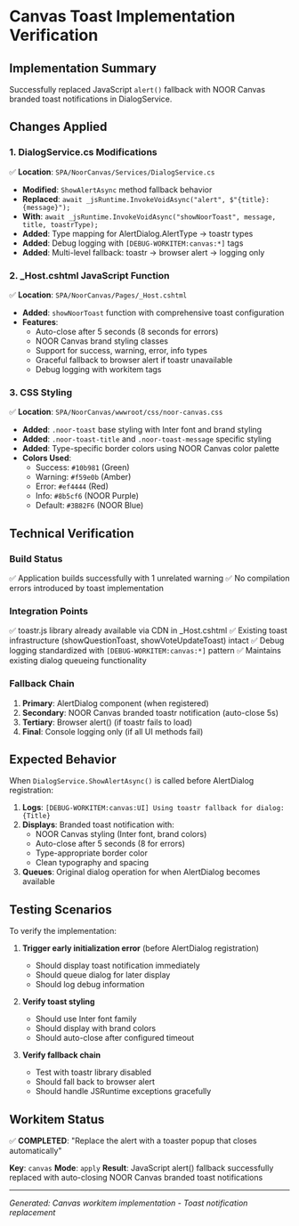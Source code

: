 # Canvas Toast Implementation Verification

## **Implementation Summary**

Successfully replaced JavaScript `alert()` fallback with NOOR Canvas branded toast notifications in DialogService.

## **Changes Applied**

### 1. **DialogService.cs Modifications**
✅ **Location**: `SPA/NoorCanvas/Services/DialogService.cs`
- **Modified**: `ShowAlertAsync` method fallback behavior
- **Replaced**: `await _jsRuntime.InvokeVoidAsync("alert", $"{title}: {message}");`
- **With**: `await _jsRuntime.InvokeVoidAsync("showNoorToast", message, title, toastrType);`
- **Added**: Type mapping for AlertDialog.AlertType → toastr types
- **Added**: Debug logging with `[DEBUG-WORKITEM:canvas:*]` tags
- **Added**: Multi-level fallback: toastr → browser alert → logging only

### 2. **_Host.cshtml JavaScript Function**
✅ **Location**: `SPA/NoorCanvas/Pages/_Host.cshtml`
- **Added**: `showNoorToast` function with comprehensive toast configuration
- **Features**:
  - Auto-close after 5 seconds (8 seconds for errors)
  - NOOR Canvas brand styling classes
  - Support for success, warning, error, info types
  - Graceful fallback to browser alert if toastr unavailable
  - Debug logging with workitem tags

### 3. **CSS Styling**
✅ **Location**: `SPA/NoorCanvas/wwwroot/css/noor-canvas.css`
- **Added**: `.noor-toast` base styling with Inter font and brand styling
- **Added**: `.noor-toast-title` and `.noor-toast-message` specific styling
- **Added**: Type-specific border colors using NOOR Canvas color palette
- **Colors Used**:
  - Success: `#10b981` (Green)
  - Warning: `#f59e0b` (Amber) 
  - Error: `#ef4444` (Red)
  - Info: `#8b5cf6` (NOOR Purple)
  - Default: `#3B82F6` (NOOR Blue)

## **Technical Verification**

### **Build Status**
✅ Application builds successfully with 1 unrelated warning
✅ No compilation errors introduced by toast implementation

### **Integration Points**
✅ toastr.js library already available via CDN in _Host.cshtml
✅ Existing toast infrastructure (showQuestionToast, showVoteUpdateToast) intact
✅ Debug logging standardized with `[DEBUG-WORKITEM:canvas:*]` pattern
✅ Maintains existing dialog queueing functionality

### **Fallback Chain**
1. **Primary**: AlertDialog component (when registered)
2. **Secondary**: NOOR Canvas branded toastr notification (auto-close 5s)
3. **Tertiary**: Browser alert() (if toastr fails to load)
4. **Final**: Console logging only (if all UI methods fail)

## **Expected Behavior**

When `DialogService.ShowAlertAsync()` is called before AlertDialog registration:

1. **Logs**: `[DEBUG-WORKITEM:canvas:UI] Using toastr fallback for dialog: {Title}`
2. **Displays**: Branded toast notification with:
   - NOOR Canvas styling (Inter font, brand colors)
   - Auto-close after 5 seconds (8 for errors)
   - Type-appropriate border color
   - Clean typography and spacing
3. **Queues**: Original dialog operation for when AlertDialog becomes available

## **Testing Scenarios**

To verify the implementation:

1. **Trigger early initialization error** (before AlertDialog registration)
   - Should display toast notification immediately
   - Should queue dialog for later display
   - Should log debug information

2. **Verify toast styling**
   - Should use Inter font family
   - Should display with brand colors
   - Should auto-close after configured timeout

3. **Verify fallback chain**
   - Test with toastr library disabled
   - Should fall back to browser alert
   - Should handle JSRuntime exceptions gracefully

## **Workitem Status**

✅ **COMPLETED**: "Replace the alert with a toaster popup that closes automatically"

**Key**: `canvas`
**Mode**: `apply`
**Result**: JavaScript alert() fallback successfully replaced with auto-closing NOOR Canvas branded toast notifications

---

*Generated: Canvas workitem implementation - Toast notification replacement*